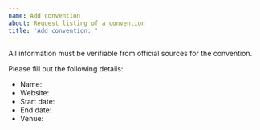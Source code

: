 ```yaml
---
name: Add convention
about: Request listing of a convention
title: 'Add convention: '
---
```


All information must be verifiable from official sources for the convention.

Please fill out the following details:

- Name:
- Website:
- Start date:
- End date:
- Venue:
